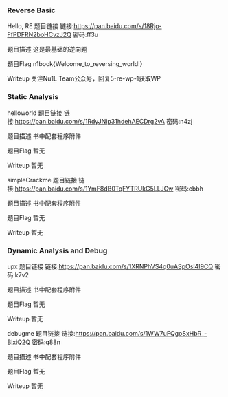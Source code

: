 ### Reverse Basic

Hello, RE
题目链接
链接:https://pan.baidu.com/s/18Rjo-FfPDFRN2boHCvzJ2Q 密码:ff3u

题目描述
这是最基础的逆向题

题目Flag
n1book{Welcome_to_reversing_world!}

Writeup
关注Nu1L Team公众号，回复5-re-wp-1获取WP

### Static Analysis

helloworld
题目链接
链接:https://pan.baidu.com/s/1RdyJNip31hdehAECDrg2vA 密码:n4zj

题目描述
书中配套程序附件

题目Flag
暂无

Writeup
暂无

simpleCrackme
题目链接
链接:https://pan.baidu.com/s/1YmF8dB0TqFYTRUkG5LLJGw 密码:cbbh

题目描述
书中配套程序附件

题目Flag
暂无

Writeup
暂无


### Dynamic Analysis and Debug

upx
题目链接
链接:https://pan.baidu.com/s/1XRNPhVS4q0uASpOsl4I9CQ 密码:k7v2

题目描述
书中配套程序附件

题目Flag
暂无

Writeup
暂无

debugme
题目链接
链接:https://pan.baidu.com/s/1WW7uFQgoSxHbR_-BlxiQ2Q 密码:q88n

题目描述
书中配套程序附件

题目Flag
暂无

Writeup
暂无